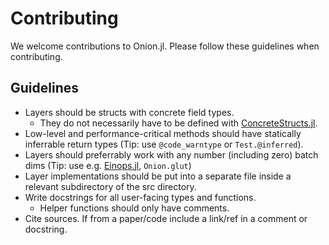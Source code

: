 # Contributing

We welcome contributions to Onion.jl. Please follow these guidelines when contributing.

## Guidelines

- Layers should be structs with concrete field types.
  - They do not necessarily have to be defined with [ConcreteStructs.jl](https://github.com/jonniedie/ConcreteStructs.jl).
- Low-level and performance-critical methods should have statically inferrable return types (Tip: use `@code_warntype` or `Test.@inferred`).
- Layers should preferrably work with any number (including zero) batch dims (Tip: use e.g. [Einops.jl](https://github.com/MurrellGroup/Einops.jl), `Onion.glut`)
- Layer implementations should be put into a separate file inside a relevant subdirectory of the src directory.
- Write docstrings for all user-facing types and functions.
  - Helper functions should only have comments.
- Cite sources. If from a paper/code include a link/ref in a comment or docstring.
